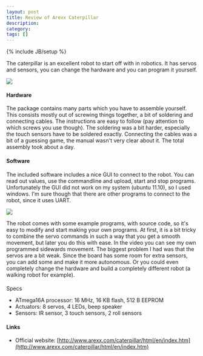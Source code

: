 ```yaml
---
layout: post
title: Review of Arexx Caterpillar
description: 
category: 
tags: []
---
```

{% include JB/setup %}

The caterpillar is an excellent robot to start off with in robotics. It has
servos and sensors, you can change the hardware and you can program it
yourself.

![](\[$dl-reference=/groups/10157/portlets/20/file-entries/12701/1.0.xml$\])



####  Hardware

  
The package contains many parts which you have to assemble yourself. This
consists mostly out of screwing things together, a bit of soldering and
connecting cables. The instructions are easy to follow (pay attention to which
screws you use though). The soldering was a bit harder, especially the touch
sensors have to be soldered exactly. Connecting the cables was a bit of a
guessing game, the manual wasn't very clear about it. The total assembly took
about a day.  


####  Software

  
The included software includes a nice GUI to connect to the robot. You can
read out values, use the commandline and upload, start and stop programs.
Unfortunately the GUI did not work on my system (ubuntu 11.10), so I used
windows. I'm sure though that there are other programs to connect to the
robot, since it uses UART.



![](/image/image_gallery?uuid=dfb390b0-cdc2-4a62-b445-546d155c4cb9&groupId=10683&t=1326103588861)

  
The robot comes with some example programs, with source code, so it's easy to
modify and start making your own programs. At first, it is a bit tricky to
combine the servo commands in such a way that you get a smooth movement, but
later you do this with ease. In the video you can see my own programmed
sidewards movement. The biggest problem I had was that the servos are a bit
weak. Since the board has some room for extra sensors, you can add some and
make it more autonomous. Or you could even completely change the hardware and
build a completely different robot (a walking robot for example).

####  
Specs

  * ATmega16A processor: 16 MHz, 16 KB flash, 512 B EEPROM
  * Actuators: 8 servos, 4 LEDs, beep speaker
  * Sensors: IR sensor, 3 touch sensors, 2 roll sensors

####  Links

  * Official website: [http://www.arexx.com/caterpillar/html/en/index.htm](http://www.arexx.com/caterpillar/html/en/index.htm)


